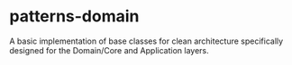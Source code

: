# patterns-domain
A basic implementation of base classes for clean architecture specifically designed for the Domain/Core and Application layers.

